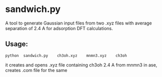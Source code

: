 # sandwich.py
A tool to generate Gaussian input files from two .xyz files with average separation of 2.4 A for adsorption DFT calculations.

## Usage:
    python  sandwich.py    ch3oh.xyz    mnmn3.xyz    ch3oh

it creates and opens .xyz file containing ch3oh 2.4 A from mnmn3 in ase, creates .com file for the same
